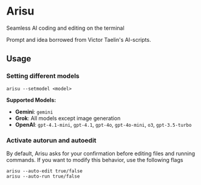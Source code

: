 # Arisu

Seamless AI coding and editing on the terminal

Prompt and idea borrowed from Victor Taelin's AI-scripts.

## Usage

### Setting different models
```
arisu --setmodel <model>
```

**Supported Models:**
- **Gemini**: `gemini`
- **Grok**: All models except image generation
- **OpenAI**: `gpt-4.1-mini`, `gpt-4.1`, `gpt-4o`, `gpt-4o-mini`, `o3`, `gpt-3.5-turbo`

### Activate autorun and autoedit

By default, Arisu asks for your confirmation before editing files and running commands.
If you want to modify this behavior, use the following flags

```
arisu --auto-edit true/false
arisu --auto-run true/false
```
